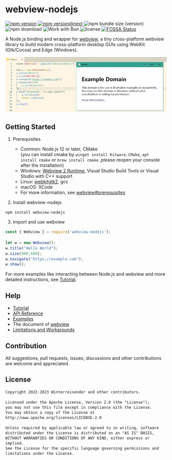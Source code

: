 # webview-nodejs

[![npm version](https://img.shields.io/npm/v/webview-nodejs)](https://www.npmjs.com/package/webview-nodejs)
[![npm version@next](https://img.shields.io/npm/v/webview-nodejs/next)](https://www.npmjs.com/package/webview-nodejs)
![npm bundle size (version)](https://img.shields.io/bundlephobia/min/webview-nodejs/latest)
![npm download](https://img.shields.io/npm/dt/webview-nodejs)
![Work with Bun](https://img.shields.io/badge/work_with-Bun-yellow?logo=bun)
![license](https://img.shields.io/github/license/Winterreisender/webviewko?color=3DA639)
[![FOSSA Status](https://app.fossa.com/api/projects/git%2Bgithub.com%2FWinterreisender%2Fwebview-nodejs.svg?type=shield)](https://app.fossa.com/projects/git%2Bgithub.com%2FWinterreisender%2Fwebview-nodejs?ref=badge_shield)

A Node.js binding and wrapper for [webview](https://github.com/webview/webview), a tiny cross-platform webview library to build modern cross-platform desktop GUIs using WebKit (Gtk/Cocoa) and Edge (Windows).

![screenshot](docs/screenshot/screenshot.webp)

## Getting Started

1. Prerequisites  

    - Common: Node.js 12 or later, CMake   
    (you can install cmake by `winget install Kitware.CMake`, `apt install cmake` or `brew install cmake` ,please reopen your console after the installation)
    - Windows: [Webview 2 Runtime](https://developer.microsoft.com/en-us/microsoft-edge/webview2/), Visual Studio Build Tools or Visual Studio with C++ support  
    - Linux: [webkitgtk2](https://webkitgtk.org/), gcc  
    - macOS: XCode  
    - For more information, see [webview#prerequisites](https://github.com/webview/webview#prerequisites)


2. Install webview-nodejs

```shell
npm install webview-nodejs
```

3. Import and use webview

```js
const { Webview } = require('webview-nodejs');

let w = new Webview();
w.title("Hello World");
w.size(800,600);
w.navigate("https://example.com");
w.show();
```

For more examples like interacting between Node.js and webview and more detailed instructions, see [Tutorial](https://github.com/Winterreisender/webview-nodejs/wiki/Tutorial).

## Help

- [Tutorial](https://github.com/Winterreisender/webview-nodejs/wiki/Tutorial)
- [API Reference](https://winterreisender.github.io/webview-nodejs/docs/jsdoc/index.html)
- [Examples](https://github.com/Winterreisender/webview-nodejs/tree/master/test/)
- The document of [webview](https://webview.dev/)
- [Limitations and Workarounds](https://github.com/Winterreisender/webview-nodejs/wiki/Limitations-and-Workarounds)

## Contribution

All suggestions, pull requests, issues, discussions and other contributions are welcome and appreciated.  

## License

```text
Copyright 2022-2023 Winterreisender and other contributors.

Licensed under the Apache License, Version 2.0 (the "License");
you may not use this file except in compliance with the License.
You may obtain a copy of the License at
http://www.apache.org/licenses/LICENSE-2.0

Unless required by applicable law or agreed to in writing, software
distributed under the License is distributed on an "AS IS" BASIS,
WITHOUT WARRANTIES OR CONDITIONS OF ANY KIND, either express or implied.
See the License for the specific language governing permissions and
limitations under the License.
```
